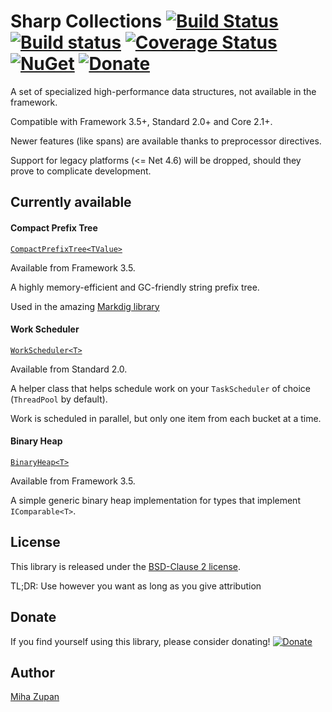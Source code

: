 # Sharp Collections [![Build Status](https://travis-ci.org/MihaZupan/SharpCollections.svg?branch=master)](https://travis-ci.org/MihaZupan/SharpCollections) [![Build status](https://ci.appveyor.com/api/projects/status/uwno7633b39ikdvn/branch/master?svg=true)](https://ci.appveyor.com/project/MihaZupan/sharpcollections/branch/master) [![Coverage Status](https://coveralls.io/repos/github/MihaZupan/SharpCollections/badge.svg?branch=master)](https://coveralls.io/github/MihaZupan/SharpCollections?branch=master) [![NuGet](https://img.shields.io/nuget/v/SharpCollections.svg)](https://www.nuget.org/packages/SharpCollections/) [![Donate](https://img.shields.io/badge/Donate-PayPal-green.svg)][PayPalMe]

A set of specialized high-performance data structures, not available in the framework.

Compatible with Framework 3.5+, Standard 2.0+ and Core 2.1+.

Newer features (like spans) are available thanks to preprocessor directives.

Support for legacy platforms (<= Net 4.6) will be dropped, should they prove to complicate development.


## Currently available

#### Compact Prefix Tree

[`CompactPrefixTree<TValue>`](examples/CompactPrefixTree.md)

Available from Framework 3.5.

A highly memory-efficient and GC-friendly string prefix tree.

Used in the amazing [Markdig library](https://github.com/lunet-io/markdig)

#### Work Scheduler

[`WorkScheduler<T>`](examples/WorkScheduler.md)

Available from Standard 2.0.

A helper class that helps schedule work on your `TaskScheduler` of choice (`ThreadPool` by default).

Work is scheduled in parallel, but only one item from each bucket at a time.

#### Binary Heap

[`BinaryHeap<T>`](examples/BinaryHeap.md)

Available from Framework 3.5.

A simple generic binary heap implementation for types that implement `IComparable<T>`.


## License

This library is released under the [BSD-Clause 2 license][license].

TL;DR: Use however you want as long as you give attribution

## Donate

If you find yourself using this library, please consider donating!
[![Donate](https://img.shields.io/badge/Donate-PayPal-green.svg)][PayPalMe]

## Author

[Miha Zupan](https://github.com/MihaZupan)


[License]: https://raw.githubusercontent.com/MihaZupan/SharpCollections/master/license.txt
[PayPalMe]: https://www.paypal.me/MihaZupanSLO